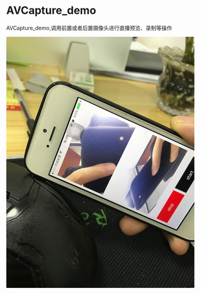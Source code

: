 # AVCapture_demo
AVCapture_demo,调用前置或者后置摄像头进行直播预览、录制等操作


![image](https://github.com/feibaichen/AVCapture_demo/blob/master/66.jpeg)
